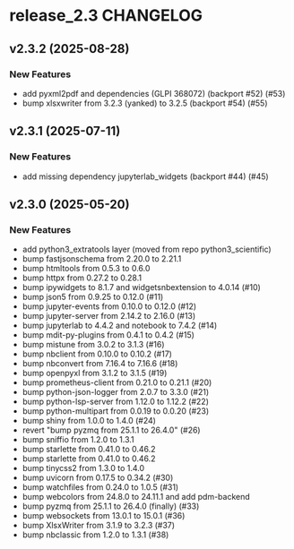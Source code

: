 # release_2.3 CHANGELOG

## v2.3.2 (2025-08-28)

### New Features

- add pyxml2pdf and dependencies (GLPI 368072) (backport #52) (#53)
- bump xlsxwriter from 3.2.3 (yanked) to 3.2.5 (backport #54) (#55)

## v2.3.1 (2025-07-11)

### New Features

- add missing dependency jupyterlab_widgets (backport #44) (#45)

## v2.3.0 (2025-05-20)

### New Features

- add python3_extratools layer (moved from repo python3_scientific)
- bump fastjsonschema from 2.20.0 to 2.21.1
- bump htmltools from 0.5.3 to 0.6.0
- bump httpx from 0.27.2 to 0.28.1
- bump ipywidgets to 8.1.7 and widgetsnbextension to 4.0.14 (#10)
- bump json5 from 0.9.25 to 0.12.0 (#11)
- bump jupyter-events from 0.10.0 to 0.12.0 (#12)
- bump jupyter-server from 2.14.2 to 2.16.0 (#13)
- bump jupyterlab to 4.4.2 and notebook to 7.4.2 (#14)
- bump mdit-py-plugins from 0.4.1 to 0.4.2 (#15)
- bump mistune from 3.0.2 to 3.1.3 (#16)
- bump nbclient from 0.10.0 to 0.10.2 (#17)
- bump nbconvert from 7.16.4 to 7.16.6 (#18)
- bump openpyxl from 3.1.2 to 3.1.5 (#19)
- bump prometheus-client from 0.21.0 to 0.21.1 (#20)
- bump python-json-logger from 2.0.7 to 3.3.0 (#21)
- bump python-lsp-server from 1.12.0 to 1.12.2 (#22)
- bump python-multipart from 0.0.19 to 0.0.20 (#23)
- bump shiny from 1.0.0 to 1.4.0 (#24)
- revert "bump pyzmq from 25.1.1 to 26.4.0" (#26)
- bump sniffio from 1.2.0 to 1.3.1
- bump starlette from 0.41.0 to 0.46.2
- bump starlette from 0.41.0 to 0.46.2
- bump tinycss2 from 1.3.0 to 1.4.0
- bump uvicorn from 0.17.5 to 0.34.2 (#30)
- bump watchfiles from 0.24.0 to 1.0.5 (#31)
- bump webcolors from 24.8.0 to 24.11.1 and add pdm-backend
- bump pyzmq from 25.1.1 to 26.4.0 (finally) (#33)
- bump websockets from 13.0.1 to 15.0.1 (#36)
- bump XlsxWriter from 3.1.9 to 3.2.3 (#37)
- bump nbclassic from 1.2.0 to 1.3.1 (#38)


